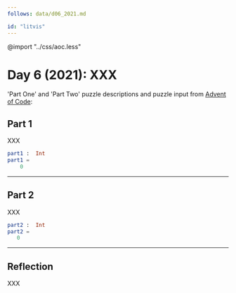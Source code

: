 ```yaml
---
follows: data/d06_2021.md

id: "litvis"
---
```


@import "../css/aoc.less"

# Day 6 (2021): XXX

'Part One' and 'Part Two' puzzle descriptions and puzzle input from [Advent of Code](https://adventofcode.com/2021/day/6):

## Part 1

XXX

```elm {l r}
part1 :  Int
part1 =
    0
```

---

## Part 2

XXX

```elm {l r}
part2 :  Int
part2 =
   0
```

---

## Reflection

XXX
